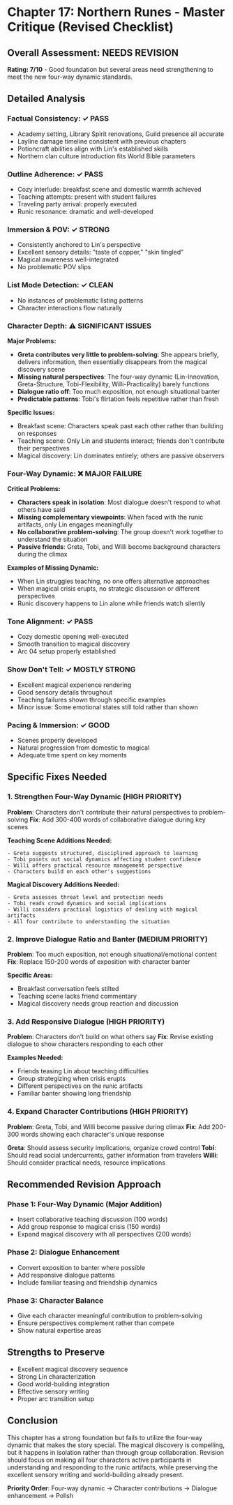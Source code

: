 # Chapter 17: Northern Runes - Master Critique (Revised Checklist)

## Overall Assessment: NEEDS REVISION

**Rating: 7/10** - Good foundation but several areas need strengthening to meet the new four-way dynamic standards.

## Detailed Analysis

### Factual Consistency: ✓ PASS
- Academy setting, Library Spirit renovations, Guild presence all accurate
- Layline damage timeline consistent with previous chapters
- Potioncraft abilities align with Lin's established skills
- Northern clan culture introduction fits World Bible parameters

### Outline Adherence: ✓ PASS
- Cozy interlude: breakfast scene and domestic warmth achieved
- Teaching attempts: present with student failures
- Traveling party arrival: properly executed
- Runic resonance: dramatic and well-developed

### Immersion & POV: ✓ STRONG
- Consistently anchored to Lin's perspective
- Excellent sensory details: "taste of copper," "skin tingled"
- Magical awareness well-integrated
- No problematic POV slips

### List Mode Detection: ✓ CLEAN
- No instances of problematic listing patterns
- Character interactions flow naturally

### Character Depth: ⚠️ SIGNIFICANT ISSUES
**Major Problems:**
- **Greta contributes very little to problem-solving**: She appears briefly, delivers information, then essentially disappears from the magical discovery scene
- **Missing natural perspectives**: The four-way dynamic (Lin-Innovation, Greta-Structure, Tobi-Flexibility, Willi-Practicality) barely functions
- **Dialogue ratio off**: Too much exposition, not enough situational banter
- **Predictable patterns**: Tobi's flirtation feels repetitive rather than fresh

**Specific Issues:**
- Breakfast scene: Characters speak past each other rather than building on responses
- Teaching scene: Only Lin and students interact; friends don't contribute their perspectives
- Magical discovery: Lin dominates entirely; others are passive observers

### Four-Way Dynamic: ❌ MAJOR FAILURE
**Critical Problems:**
- **Characters speak in isolation**: Most dialogue doesn't respond to what others have said
- **Missing complementary viewpoints**: When faced with the runic artifacts, only Lin engages meaningfully
- **No collaborative problem-solving**: The group doesn't work together to understand the situation
- **Passive friends**: Greta, Tobi, and Willi become background characters during the climax

**Examples of Missing Dynamic:**
- When Lin struggles teaching, no one offers alternative approaches
- When magical crisis erupts, no strategic discussion or different perspectives
- Runic discovery happens to Lin alone while friends watch silently

### Tone Alignment: ✓ PASS
- Cozy domestic opening well-executed
- Smooth transition to magical discovery
- Arc 04 setup properly established

### Show Don't Tell: ✓ MOSTLY STRONG
- Excellent magical experience rendering
- Good sensory details throughout
- Teaching failures shown through specific examples
- Minor issue: Some emotional states still told rather than shown

### Pacing & Immersion: ✓ GOOD
- Scenes properly developed
- Natural progression from domestic to magical
- Adequate time spent on key moments

## Specific Fixes Needed

### 1. Strengthen Four-Way Dynamic (HIGH PRIORITY)
**Problem**: Characters don't contribute their natural perspectives to problem-solving
**Fix**: Add 300-400 words of collaborative dialogue during key scenes

**Teaching Scene Additions Needed:**
```
- Greta suggests structured, disciplined approach to learning
- Tobi points out social dynamics affecting student confidence
- Willi offers practical resource management perspective
- Characters build on each other's suggestions
```

**Magical Discovery Additions Needed:**
```
- Greta assesses threat level and protection needs
- Tobi reads crowd dynamics and social implications
- Willi considers practical logistics of dealing with magical artifacts
- All four contribute to understanding the situation
```

### 2. Improve Dialogue Ratio and Banter (MEDIUM PRIORITY)
**Problem**: Too much exposition, not enough situational/emotional content
**Fix**: Replace 150-200 words of exposition with character banter

**Specific Areas:**
- Breakfast conversation feels stilted
- Teaching scene lacks friend commentary
- Magical discovery needs group reaction and discussion

### 3. Add Responsive Dialogue (HIGH PRIORITY)
**Problem**: Characters don't build on what others say
**Fix**: Revise existing dialogue to show characters responding to each other

**Examples Needed:**
- Friends teasing Lin about teaching difficulties
- Group strategizing when crisis erupts
- Different perspectives on the runic artifacts
- Familiar banter showing long friendship

### 4. Expand Character Contributions (HIGH PRIORITY)
**Problem**: Greta, Tobi, and Willi become passive during climax
**Fix**: Add 200-300 words showing each character's unique response

**Greta**: Should assess security implications, organize crowd control
**Tobi**: Should read social undercurrents, gather information from travelers
**Willi**: Should consider practical needs, resource implications

## Recommended Revision Approach

### Phase 1: Four-Way Dynamic (Major Addition)
- Insert collaborative teaching discussion (100 words)
- Add group response to magical crisis (150 words)
- Expand magical discovery with all perspectives (200 words)

### Phase 2: Dialogue Enhancement
- Convert exposition to banter where possible
- Add responsive dialogue patterns
- Include familiar teasing and friendship dynamics

### Phase 3: Character Balance
- Give each character meaningful contribution to problem-solving
- Ensure perspectives complement rather than compete
- Show natural expertise areas

## Strengths to Preserve
- Excellent magical discovery sequence
- Strong Lin characterization
- Good world-building integration
- Effective sensory writing
- Proper arc transition setup

## Conclusion

This chapter has a strong foundation but fails to utilize the four-way dynamic that makes the story special. The magical discovery is compelling, but it happens in isolation rather than through group collaboration. Revision should focus on making all four characters active participants in understanding and responding to the runic artifacts, while preserving the excellent sensory writing and world-building already present.

**Priority Order**: Four-way dynamic → Character contributions → Dialogue enhancement → Polish
